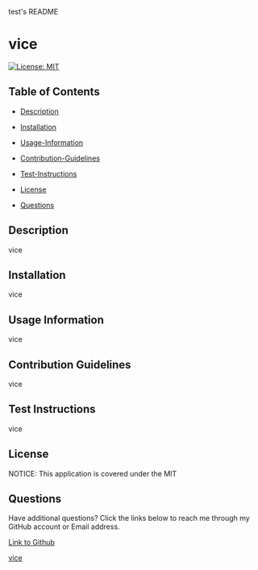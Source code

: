 test's README

 # vice

[![License: MIT](https://img.shields.io/badge/License-MIT-yellow.svg)](https://opensource.org/licenses/MIT)

## Table of Contents

 * [Description](#description)

 * [Installation](#installation)

 * [Usage-Information](#usage-information)

 * [Contribution-Guidelines](#contribution-guidelines)

 * [Test-Instructions](#test-instructions)

 * [License](#license)

 * [Questions](#questions)

## Description

vice

## Installation

vice

## Usage Information

vice

## Contribution Guidelines

vice

## Test Instructions

vice

## License

NOTICE: This application is covered under the MIT

## Questions

Have additional questions? Click the links below to reach me through my GitHub account or Email address.

[Link to Github](https://github.com/vice)

<a href="mailto:vice">vice</a>


